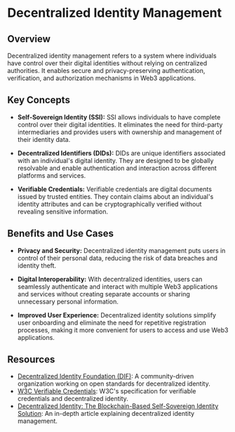 # Decentralized Identity Management

## Overview

Decentralized identity management refers to a system where individuals have control over their digital identities without relying on centralized authorities. It enables secure and privacy-preserving authentication, verification, and authorization mechanisms in Web3 applications.

## Key Concepts

- **Self-Sovereign Identity (SSI):** SSI allows individuals to have complete control over their digital identities. It eliminates the need for third-party intermediaries and provides users with ownership and management of their identity data.

- **Decentralized Identifiers (DIDs):** DIDs are unique identifiers associated with an individual's digital identity. They are designed to be globally resolvable and enable authentication and interaction across different platforms and services.

- **Verifiable Credentials:** Verifiable credentials are digital documents issued by trusted entities. They contain claims about an individual's identity attributes and can be cryptographically verified without revealing sensitive information.

## Benefits and Use Cases

- **Privacy and Security:** Decentralized identity management puts users in control of their personal data, reducing the risk of data breaches and identity theft.

- **Digital Interoperability:** With decentralized identities, users can seamlessly authenticate and interact with multiple Web3 applications and services without creating separate accounts or sharing unnecessary personal information.

- **Improved User Experience:** Decentralized identity solutions simplify user onboarding and eliminate the need for repetitive registration processes, making it more convenient for users to access and use Web3 applications.

## Resources

- [Decentralized Identity Foundation (DIF)](https://identity.foundation/): A community-driven organization working on open standards for decentralized identity.
- [W3C Verifiable Credentials](https://www.w3.org/TR/vc-data-model/): W3C's specification for verifiable credentials and decentralized identity.
- [Decentralized Identity: The Blockchain-Based Self-Sovereign Identity Solution](https://www.toptal.com/blockchain/decentralized-identity-blockchain): An in-depth article explaining decentralized identity management.
